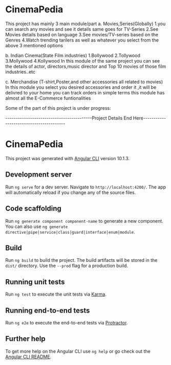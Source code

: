 # CinemaPedia
This project has mainly 3 main module/part
  a. Movies,Series(Globally)
    1.you can search any movies and see it details same goes for TV-Series
    2.See Movies details based on language
    3.See movies/TV-series based on the Genres
    4.Watch trending tarilers as well as whatever you select from the above 3 mentioned options
    
  b. Indian Cinema(State Film industries)
    1.Bollywood
    2.Tollywood
    3.Mollywood
    4.Kollywood
      In this module of the same project you can see the details of actor, directors,music director and Top 10 movies of those film industries..etc
      
  c. Merchandise
      (T-shirt,Poster,and other accessories all related to movies)
      In this module you select you desired accessories and order it ,it will be delivred to your home
      you can track orders
        in simple terms this module has almost all the E-Commerce funtionalities
        
  Some of the part of this project is under progress:
  
  
  ------------------------------------------Project Details End Here----------------------------------------
  # CinemaPedia

This project was generated with [Angular CLI](https://github.com/angular/angular-cli) version 10.1.3.

## Development server

Run `ng serve` for a dev server. Navigate to `http://localhost:4200/`. The app will automatically reload if you change any of the source files.

## Code scaffolding

Run `ng generate component component-name` to generate a new component. You can also use `ng generate directive|pipe|service|class|guard|interface|enum|module`.

## Build

Run `ng build` to build the project. The build artifacts will be stored in the `dist/` directory. Use the `--prod` flag for a production build.

## Running unit tests

Run `ng test` to execute the unit tests via [Karma](https://karma-runner.github.io).

## Running end-to-end tests

Run `ng e2e` to execute the end-to-end tests via [Protractor](http://www.protractortest.org/).

## Further help

To get more help on the Angular CLI use `ng help` or go check out the [Angular CLI README](https://github.com/angular/angular-cli/blob/master/README.md).

